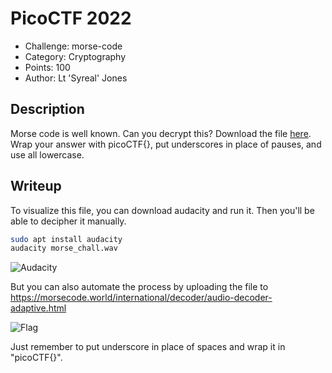 # PicoCTF 2022
- Challenge: morse-code
- Category: Cryptography
- Points: 100
- Author: Lt 'Syreal' Jones

## Description
Morse code is well known. Can you decrypt this?
Download the file [here](https://artifacts.picoctf.net/c/235/morse_chal.wav).
Wrap your answer with picoCTF{}, put underscores in place of pauses, and use all lowercase.

## Writeup
To visualize this file, you can download audacity and run it. Then you'll be able to decipher it manually.

```bash
sudo apt install audacity
audacity morse_chall.wav
```

![Audacity](https://imgur.com/OjDAFv0.png)

But you can also automate the process by uploading the file to https://morsecode.world/international/decoder/audio-decoder-adaptive.html

![Flag](https://imgur.com/im7mUaD.png)

Just remember to put underscore in place of spaces and wrap it in "picoCTF{}".
